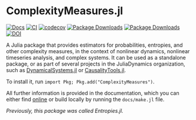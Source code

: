 # ComplexityMeasures.jl

[![Docs](https://img.shields.io/badge/docs-stable-blue.svg)](https://juliadynamics.github.io/ComplexityMeasures.jl/stable/)
[![CI](https://github.com/juliadynamics/ComplexityMeasures.jl/workflows/CI/badge.svg)](https://github.com/JuliaDynamics/ComplexityMeasures.jl/actions)
[![codecov](https://codecov.io/gh/JuliaDynamics/ComplexityMeasures.jl/branch/main/graph/badge.svg?token=6XlPGg5nRG)](https://codecov.io/gh/JuliaDynamics/ComplexityMeasures.jl)
[![Package Downloads](https://shields.io/endpoint?url=https://pkgs.genieframework.com/api/v1/badge/ComplexityMeasures)](https://pkgs.genieframework.com?packages=ComplexityMeasures)
[![Package Downloads](https://shields.io/endpoint?url=https://pkgs.genieframework.com/api/v1/badge/Entropies)](https://pkgs.genieframework.com?packages=Entropies)
[![DOI](https://zenodo.org/badge/306859984.svg)](https://zenodo.org/badge/latestdoi/306859984)

A Julia package that provides estimators for probabilities, entropies, and other
complexity measures, in the context of nonlinear dynamics, nonlinear timeseries
analysis, and complex systems. It can be used as a standalone package, or as part
of several projects in the JuliaDynamics organization, such as
[DynamicalSystems.jl](https://juliadynamics.github.io/DynamicalSystems.jl/dev/)
or [CausalityTools.jl](https://juliadynamics.github.io/CausalityTools.jl/dev/).

To install it, run `import Pkg; Pkg.add("ComplexityMeasures")`.

All further information is provided in the documentation, which you can either find [online](https://juliadynamics.github.io/ComplexityMeasures.jl/dev/) or build locally by running the `docs/make.jl` file.

_Previously, this package was called Entropies.jl._
